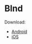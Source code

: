 # Blnd

Download:
* [Android](https://play.google.com/store/apps/details?id=com.luisra.blnd)
* [iOS](https://apps.apple.com/us/app/id1533585115)
